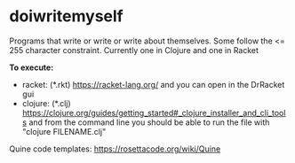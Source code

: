 # doiwritemyself
Programs that write or write or write about themselves. Some follow the &lt;= 255 character constraint. Currently one in Clojure and one in Racket

**To execute:** 
+ racket: (\*.rkt) https://racket-lang.org/ and you can open in the DrRacket gui
+ clojure: (\*.clj) https://clojure.org/guides/getting_started#_clojure_installer_and_cli_tools and from the command line you should be able to run the file with "clojure FILENAME.clj"

Quine code templates: https://rosettacode.org/wiki/Quine
